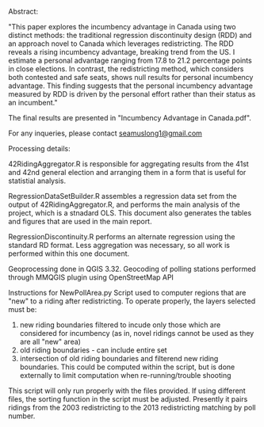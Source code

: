 Abstract:

"This paper explores the incumbency advantage in Canada using two distinct methods: the
traditional regression discontinuity design (RDD) and an approach novel to Canada which
leverages redistricting. The RDD reveals a rising incumbency advantage, breaking trend
from the US. I estimate a personal advantage ranging from 17.8 to 21.2 percentage points
in close elections. In contrast, the redistricting method, which considers both contested and
safe seats, shows null results for personal incumbency advantage. This finding suggests
that the personal incumbency advantage measured by RDD is driven by the personal effort
rather than their status as an incumbent."

The final results are presented in "Incumbency Advantage in Canada.pdf".

For any inqueries, please contact seamuslong1@gmail.com



Processing details:

42RidingAggregator.R is responsible for aggregating results from the 41st and 42nd general election and arranging them in a form that is useful for statistial analysis.


RegressionDataSetBuilder.R assembles a regression data set from the output of 42RidingAggregator.R, and performs the main analysis of the project, which is a stnadard OLS. This document also generates the tables and figures that are used in the main report.

RegressionDiscontinuity.R performs an alternate regression using the standard RD format. Less aggregation was necessary, so all work is performed within this one document.


Geoprocessing done in QGIS 3.32.
Geocoding of polling stations performed through MMQGIS plugin using OpenStreetMap API


Instructions for NewPollArea.py
Script used to computer regions that are "new" to a riding after redistricting. To operate properly, the layers selected must be:
  1. new riding boundaries filtered to incude only those which are considered for incumbency (as in, novel ridings cannot be used as they are all "new" area)
  2. old riding boundaries - can include entire set
  3. intersection of old riding boundaries and filterend new riding boundaries. This could be computed within the script, but is done externally to limit computation when re-running/trouble shooting

This script will only run properly with the files provided. If using different files, the sorting function in the script must be adjusted. Presently it pairs ridings from the 2003 redistricting to the 2013 redistricting matching by poll number.
